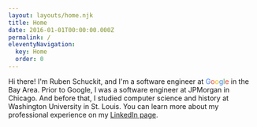 ```yaml
---
layout: layouts/home.njk
title: Home
date: 2016-01-01T00:00:00.000Z
permalink: /
eleventyNavigation:
  key: Home
  order: 0
---
```


Hi there! I'm Ruben Schuckit, and I'm a software engineer at <span style="color: #4285f4">G</span><span style="color: #ea4335">o</span><span style="color: #fbbc05">o</span><span style="color: #4285f4">g</span><span style="color: #34a853">l</span><span style="color: #ea4335">e </span> in the Bay Area. Prior to Google, I was a software engineer at JPMorgan in Chicago. And before that, I studied computer science and history at Washington University in St. Louis. You can learn more about my professional experience on my <a href="https://www.linkedin.com/in/schuckit/" rel="noopener" target="_blank">LinkedIn page</a>.
